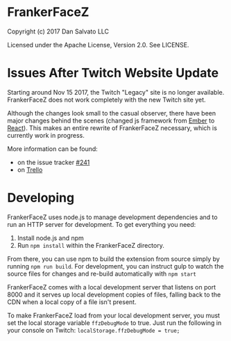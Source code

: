 FrankerFaceZ
============

Copyright (c) 2017 Dan Salvato LLC

Licensed under the Apache License, Version 2.0. See LICENSE.

Issues After Twitch Website Update
==================================================

Starting around Nov 15 2017, the Twitch "Legacy" site is no longer available.
FrankerFaceZ does not work completely with the new Twitch site yet.

Although the changes look small to the casual observer, there have been major
changes behind the scenes (changed js framework from
[Ember](https://www.emberjs.com/) to [React](https://reactjs.org/)).
This makes an entire rewrite of FrankerFaceZ necessary, which is currently work
in progress.

More information can be found:
- on the issue tracker
  [#241](https://github.com/FrankerFaceZ/FrankerFaceZ/issues/241)
- on [Trello](https://trello.com/b/LGcYPFwi/frankerfacez-v4)


Developing
==========

FrankerFaceZ uses node.js to manage development dependencies and to run an HTTP
server for development. To get everything you need:

1. Install node.js and npm
2. Run ```npm install``` within the FrankerFaceZ directory.


From there, you can use npm to build the extension from source simply by
running ```npm run build```. For development, you can instruct gulp to watch
the source files for changes and re-build automatically with ```npm start```

FrankerFaceZ comes with a local development server that listens on port 8000
and it serves up local development copies of files, falling back to the CDN
when a local copy of a file isn't present.

To make FrankerFaceZ load from your local development server, you must set
the local storage variable ```ffzDebugMode``` to true. Just run the following
in your console on Twitch: ```localStorage.ffzDebugMode = true;```
